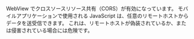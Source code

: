 
WebView でクロスソースリソース共有（CORS）が有効になっています。 モバイルアプリケーションで使用される JavaScript は、任意のリモートホストからデータを送受信できます。 これは、リモートホストが偽装されているか、または侵害されている場合には危険です。
